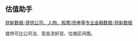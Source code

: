 
## 估值助手
[财新数据-提供公司、人物、股票/债券等专业金融数据-财新数据](https://yun.ccxe.com.cn/compareCompany?id=101002235)

提供可比公司法、现金流折现、估值区间图。